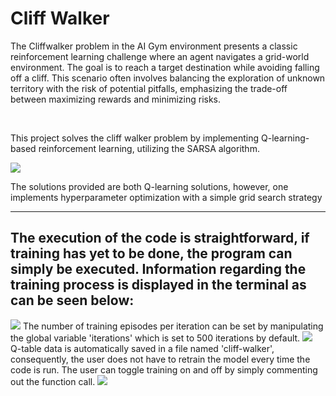 <h1>Cliff Walker</h1>
<p>The Cliffwalker problem in the AI Gym environment presents a classic reinforcement learning challenge where an agent navigates a grid-world environment. 
The goal is to reach a target destination while avoiding falling off a cliff. This scenario often involves 
balancing the exploration of unknown territory with the risk of potential pitfalls, emphasizing the trade-off between maximizing rewards and minimizing risks.</p>
<br>
<p>This project solves the cliff walker problem by implementing Q-learning-based reinforcement learning, utilizing the SARSA algorithm.</p>
<img src="https://github.com/BrianDuPlessis/ITRI616_Assignment_2/assets/112475285/9113b45e-1795-4cb8-9c6e-31b4d2c3233a">

<p>The solutions provided are both Q-learning solutions, however, one implements hyperparameter optimization with a simple grid search strategy</p>
<hr>
<h2>The execution of the code is straightforward, if training has yet to be done, the program can simply be executed. Information regarding the training process is displayed in the terminal as can be 
seen below: </h2>
<img src="https://github.com/BrianDuPlessis/ITRI616_Assignment_2/assets/112475285/2114c278-ed08-4896-bdb3-232f702238cb">
The number of training episodes per iteration can be set by manipulating the global variable 'iterations' which is set to 500 iterations by default.
<img src="https://github.com/BrianDuPlessis/ITRI616_Assignment_2/assets/112475285/513c57b4-0652-4127-b6b6-c2d609808013">
Q-table data is automatically saved in a file named 'cliff-walker', consequently, the user does not have to retrain the model every time the code is run. 
The user can toggle training on and off by simply commenting out the function call.
<img src="https://github.com/BrianDuPlessis/ITRI616_Assignment_2/assets/112475285/5781edbe-8e35-4e80-83c0-535b5242a93a">
